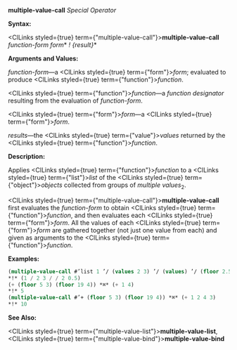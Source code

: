 **multiple-value-call** *Special Operator* 



**Syntax:** 



<ClLinks styled={true} term={"multiple-value-call"}><b>multiple-value-call</b></ClLinks> *function-form form*\* *! \{result\}*\* 



**Arguments and Values:** 



*function-form*—a <ClLinks styled={true} term={"form"}><i>form</i></ClLinks>; evaluated to produce <ClLinks styled={true} term={"function"}><i>function</i></ClLinks>. 



<ClLinks styled={true} term={"function"}><i>function</i></ClLinks>—a *function designator* resulting from the evaluation of *function-form*. 



<ClLinks styled={true} term={"form"}><i>form</i></ClLinks>—a <ClLinks styled={true} term={"form"}><i>form</i></ClLinks>. 



*results*—the <ClLinks styled={true} term={"value"}><i>values</i></ClLinks> returned by the <ClLinks styled={true} term={"function"}><i>function</i></ClLinks>. 



**Description:** 



Applies <ClLinks styled={true} term={"function"}><i>function</i></ClLinks> to a <ClLinks styled={true} term={"list"}><i>list</i></ClLinks> of the <ClLinks styled={true} term={"object"}><i>objects</i></ClLinks> collected from groups of *multiple values*<sub>2</sub>. 



<ClLinks styled={true} term={"multiple-value-call"}><b>multiple-value-call</b></ClLinks> first evaluates the *function-form* to obtain <ClLinks styled={true} term={"function"}><i>function</i></ClLinks>, and then evaluates each <ClLinks styled={true} term={"form"}><i>form</i></ClLinks>. All the values of each <ClLinks styled={true} term={"form"}><i>form</i></ClLinks> are gathered together (not just one value from each) and given as arguments to the <ClLinks styled={true} term={"function"}><i>function</i></ClLinks>. 



**Examples:**
```lisp
(multiple-value-call #’list 1 ’/ (values 2 3) ’/ (values) ’/ (floor 2.5)) 
*!* (1 / 2 3 / / 2 0.5) 
(+ (floor 5 3) (floor 19 4)) *⌘* (+ 1 4) 
*!* 5 
(multiple-value-call #’+ (floor 5 3) (floor 19 4)) *⌘* (+ 1 2 4 3) 
*!* 10 
```
**See Also:** 



<ClLinks styled={true} term={"multiple-value-list"}><b>multiple-value-list</b></ClLinks>, <ClLinks styled={true} term={"multiple-value-bind"}><b>multiple-value-bind</b></ClLinks> 



